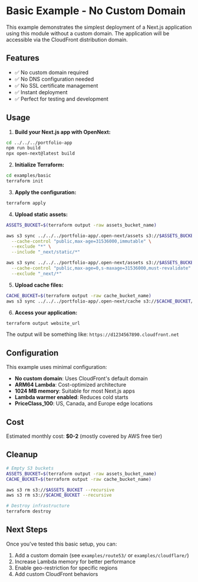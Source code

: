 # Basic Example - No Custom Domain

This example demonstrates the simplest deployment of a Next.js application using this module without a custom domain. The application will be accessible via the CloudFront distribution domain.

## Features

- ✅ No custom domain required
- ✅ No DNS configuration needed
- ✅ No SSL certificate management
- ✅ Instant deployment
- ✅ Perfect for testing and development

## Usage

1. **Build your Next.js app with OpenNext:**

```bash
cd ../../../portfolio-app
npm run build
npx open-next@latest build
```

2. **Initialize Terraform:**

```bash
cd examples/basic
terraform init
```

3. **Apply the configuration:**

```bash
terraform apply
```

4. **Upload static assets:**

```bash
ASSETS_BUCKET=$(terraform output -raw assets_bucket_name)

aws s3 sync ../../../portfolio-app/.open-next/assets s3://$ASSETS_BUCKET/ \
  --cache-control "public,max-age=31536000,immutable" \
  --exclude "*" \
  --include "_next/static/*"

aws s3 sync ../../../portfolio-app/.open-next/assets s3://$ASSETS_BUCKET/ \
  --cache-control "public,max-age=0,s-maxage=31536000,must-revalidate" \
  --exclude "_next/*"
```

5. **Upload cache files:**

```bash
CACHE_BUCKET=$(terraform output -raw cache_bucket_name)
aws s3 sync ../../../portfolio-app/.open-next/cache s3://$CACHE_BUCKET/
```

6. **Access your application:**

```bash
terraform output website_url
```

The output will be something like: `https://d1234567890.cloudfront.net`

## Configuration

This example uses minimal configuration:

- **No custom domain**: Uses CloudFront's default domain
- **ARM64 Lambda**: Cost-optimized architecture
- **1024 MB memory**: Suitable for most Next.js apps
- **Lambda warmer enabled**: Reduces cold starts
- **PriceClass_100**: US, Canada, and Europe edge locations

## Cost

Estimated monthly cost: **$0-2** (mostly covered by AWS free tier)

## Cleanup

```bash
# Empty S3 buckets
ASSETS_BUCKET=$(terraform output -raw assets_bucket_name)
CACHE_BUCKET=$(terraform output -raw cache_bucket_name)

aws s3 rm s3://$ASSETS_BUCKET --recursive
aws s3 rm s3://$CACHE_BUCKET --recursive

# Destroy infrastructure
terraform destroy
```

## Next Steps

Once you've tested this basic setup, you can:

1. Add a custom domain (see `examples/route53/` or `examples/cloudflare/`)
2. Increase Lambda memory for better performance
3. Enable geo-restriction for specific regions
4. Add custom CloudFront behaviors
